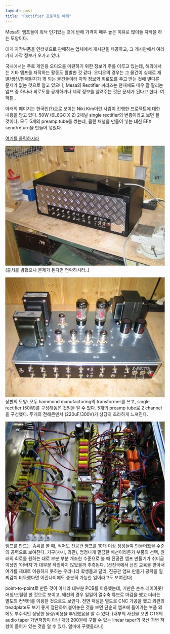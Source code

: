 ```yaml
---
layout: post
title: "Rectifier 프로젝트 예제"
---
```


Mesa의 앰프들이 워낙 인기있는 것에 반해 가격이 매우 높은 이유로 많이들 자작을 하는 모양이다. 

대개 자작부품을 인터넷으로 판매하는 업체에서 게시판을 제공하고, 그 게시판에서 여러가지 자작 정보가 오가고 있다.

국내에서는 주로 개인용 오디오를 마련하기 위한 정보가 주를 이루고 있는데, 해외에서는 기타 앰프를 자작하는 활동도 활발한 것 같다. 오디오의 경우는 그 물건이 실제로 개발/생산/판매된지가 꽤 되는 물건들이라 자작 정보와 회로도를 주고 받는 것에 별다른 문제가 없는 것으로 알고 있으나, Mesa의 Rectifier 씨리즈는 현재에도 매우 잘 팔리는 앰프 중 하나라 회로도를 공개하거나 제작 정보를 알려주는 것은 문제가 된다고 한다. 여하튼..

아래의 페이지는 한국인(?)으로 보이는 Niki Kim이란 사람이 진행한 프로젝트에 대한 내용을 담고 있다. 50W (6L6GC X 2) 2채널 single rectifier의 변종이라고 보면 될 것이다. 모두 5개의 preamp tube를 썼는데, 클린 채널을 만들어 넣는 대신 EFX send/return을 만들어 넣었다.

[여기를 클릭하시라](http://stud3.tuwien.ac.at/%7Ee9425361/electronics/erectoamp/erectoamp.htm)


![image](/assets/images/fa714e023b5bf72c5d74f4a4943cd571.jpg)(출처를 밝혔으니 문제가 된다면 연락하시라..)

![image](/assets/images/bff58d8cb3875a69b056643aad5cb4ce.jpg)상판의 모양: 모두 hammond manufacturing의 transformer를 쓰고, single rectifier (50W)를 구성해놓은 것임을 알 수 있다. 5개의 preamp tube로 2 channel을 구성했다. 두개의 전해콘덴서 (220uF/300V)가 상당히 초라하게 느껴진다.

![image](/assets/images/febfda3262dc8ad53dc7b56aa5a51067.jpg)
앰프를 만드는 솜씨를 볼 때, 적어도 진공관 앰프를 10대 이상 정성들여 만들어봤을 수준의 공력으로 보여진다. 기구(샤시, 외관), 엄청나게 깔끔한 배선이라든가 부품의 선택, 원래의 회로를 원하는 대로 부분 부분 개조한 수준으로 볼 때 진공관 앰프 만들기가 취미급 이상인 '아버지'가 대부분 작업하지 않았을까 추측된다. (선진국에서 선진 교육을 받아서 여가를 제대로 이용하지 못하는 우리나라 학생들과 달리, 진공관 앰프 만들기 공력을 일찌감치 터득했다면 어린나이에도 충분히 가능한 일이라고도 보여진다)

point-to-point로 만든 것이 아니라 대부분 PCB를 이용했는데, 기판은 손수 레이아웃/애칭/드릴링 한 것으로 보이고, 배선의 경우 일일이 열수축 튜브로 마감을 했고 더러는 별도의 컨넥터를 이용한 것으로도 보인다. 전면 패널은 별도로 CNC 가공을 했고 외관의 treadplate도 보기 좋게 절단하여 붙여놓은 것을 보면 단순히 앰프에 들어가는 부품 외에도 부수적인 상당한 물량/비용을 투입했음을 알 수 있다. (내부의 사진을 보면 CTS의 audio taper 가변저항이 아닌 개당 200원에 구할 수 있는 linear taper의 국산 가변 저항이 들어가 있는 것을 알 수 있다. 얼마에 구했을라나)

